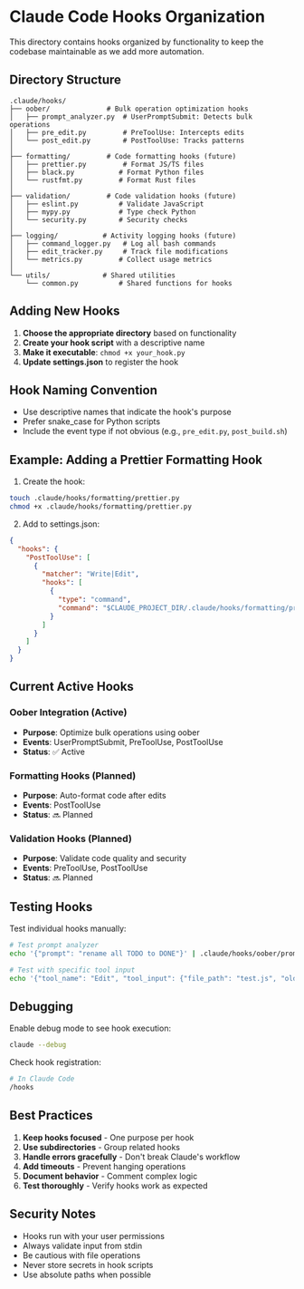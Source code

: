 # Claude Code Hooks Organization

This directory contains hooks organized by functionality to keep the codebase maintainable as we add more automation.

## Directory Structure

```
.claude/hooks/
├── oober/              # Bulk operation optimization hooks
│   ├── prompt_analyzer.py  # UserPromptSubmit: Detects bulk operations
│   ├── pre_edit.py         # PreToolUse: Intercepts edits
│   └── post_edit.py        # PostToolUse: Tracks patterns
│
├── formatting/         # Code formatting hooks (future)
│   ├── prettier.py         # Format JS/TS files
│   ├── black.py           # Format Python files
│   └── rustfmt.py         # Format Rust files
│
├── validation/         # Code validation hooks (future)
│   ├── eslint.py          # Validate JavaScript
│   ├── mypy.py            # Type check Python
│   └── security.py        # Security checks
│
├── logging/           # Activity logging hooks (future)
│   ├── command_logger.py   # Log all bash commands
│   ├── edit_tracker.py     # Track file modifications
│   └── metrics.py         # Collect usage metrics
│
└── utils/             # Shared utilities
    └── common.py          # Shared functions for hooks
```

## Adding New Hooks

1. **Choose the appropriate directory** based on functionality
2. **Create your hook script** with a descriptive name
3. **Make it executable**: `chmod +x your_hook.py`
4. **Update settings.json** to register the hook

## Hook Naming Convention

- Use descriptive names that indicate the hook's purpose
- Prefer snake_case for Python scripts
- Include the event type if not obvious (e.g., `pre_edit.py`, `post_build.sh`)

## Example: Adding a Prettier Formatting Hook

1. Create the hook:
```bash
touch .claude/hooks/formatting/prettier.py
chmod +x .claude/hooks/formatting/prettier.py
```

2. Add to settings.json:
```json
{
  "hooks": {
    "PostToolUse": [
      {
        "matcher": "Write|Edit",
        "hooks": [
          {
            "type": "command",
            "command": "$CLAUDE_PROJECT_DIR/.claude/hooks/formatting/prettier.py"
          }
        ]
      }
    ]
  }
}
```

## Current Active Hooks

### Oober Integration (Active)
- **Purpose**: Optimize bulk operations using oober
- **Events**: UserPromptSubmit, PreToolUse, PostToolUse
- **Status**: ✅ Active

### Formatting Hooks (Planned)
- **Purpose**: Auto-format code after edits
- **Events**: PostToolUse
- **Status**: 🔜 Planned

### Validation Hooks (Planned)
- **Purpose**: Validate code quality and security
- **Events**: PreToolUse, PostToolUse
- **Status**: 🔜 Planned

## Testing Hooks

Test individual hooks manually:

```bash
# Test prompt analyzer
echo '{"prompt": "rename all TODO to DONE"}' | .claude/hooks/oober/prompt_analyzer.py

# Test with specific tool input
echo '{"tool_name": "Edit", "tool_input": {"file_path": "test.js", "old_string": "TODO", "new_string": "DONE"}}' | .claude/hooks/oober/pre_edit.py
```

## Debugging

Enable debug mode to see hook execution:
```bash
claude --debug
```

Check hook registration:
```bash
# In Claude Code
/hooks
```

## Best Practices

1. **Keep hooks focused** - One purpose per hook
2. **Use subdirectories** - Group related hooks
3. **Handle errors gracefully** - Don't break Claude's workflow
4. **Add timeouts** - Prevent hanging operations
5. **Document behavior** - Comment complex logic
6. **Test thoroughly** - Verify hooks work as expected

## Security Notes

- Hooks run with your user permissions
- Always validate input from stdin
- Be cautious with file operations
- Never store secrets in hook scripts
- Use absolute paths when possible